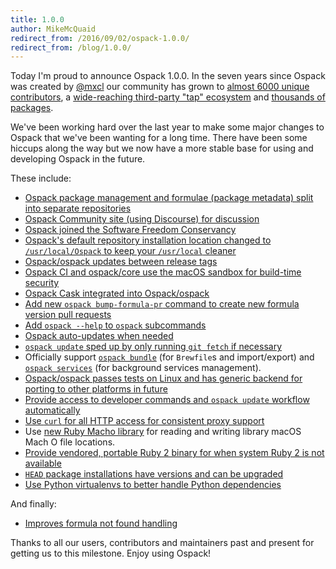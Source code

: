 ```yaml
---
title: 1.0.0
author: MikeMcQuaid
redirect_from: /2016/09/02/ospack-1.0.0/
redirect_from: /blog/1.0.0/
---
```


Today I'm proud to announce Ospack 1.0.0. In the seven years since Ospack was created by [@mxcl](https://github.com/mxcl) our community has grown to [almost 6000 unique contributors](https://github.com/Ospack/ospack-core/graphs/contributors), a [wide-reaching third-party "tap" ecosystem](https://github.com/search?p=2&q=ospack-&type=Repositories&utf8=✓) and [thousands of packages](https://github.com/Ospack/ospack-core/tree/master/Formula).

We've been working hard over the last year to make some major changes to Ospack that we've been wanting for a long time. There have been some hiccups along the way but we now have a more stable base for using and developing Ospack in the future.

These include:

- [Ospack package management and formulae (package metadata) split into separate repositories](https://github.com/Ospack/ospack/pull/2)
- [Ospack Community site (using Discourse) for discussion](https://discourse.ospack.github.io)
- [Ospack joined the Software Freedom Conservancy](https://sfconservancy.org/news/2016/feb/22/ospack-joins/)
- [Ospack's default repository installation location changed to `/usr/local/Ospack` to keep your `/usr/local` cleaner](https://github.com/Ospack/install/pull/60)
- [Ospack/ospack updates between release tags](https://github.com/Ospack/ospack/pull/998)
- [Ospack CI and ospack/core use the macOS sandbox for build-time security](https://github.com/Ospack/legacy-ospack/pull/38361)
- [Ospack Cask integrated into Ospack/ospack](https://github.com/Ospack/ospack/pull/725)
- [Add new `ospack bump-formula-pr` command to create new formula version pull requests](https://github.com/Ospack/legacy-ospack/pull/49848)
- [Add `ospack --help` to `ospack` subcommands](https://github.com/Ospack/ospack/pull/10)
- [Ospack auto-updates when needed](https://github.com/Ospack/ospack/pull/50)
- [`ospack update` sped up by only running `git fetch` if necessary](https://github.com/Ospack/legacy-ospack/pull/49219)
- Officially support [`ospack bundle`](https://github.com/Ospack/ospack-bundle) (for `Brewfile`s and import/export) and [`ospack services`](https://github.com/Ospack/ospack-services) (for background services management).
- [Ospack/ospack passes tests on Linux and has generic backend for porting to other platforms in future](https://github.com/Ospack/ospack/pull/168)
- [Provide access to developer commands and `ospack update` workflow automatically](https://github.com/Ospack/ospack/pull/881)
- [Use `curl` for all HTTP access for consistent proxy support](https://github.com/Ospack/ospack/pull/295)
- Use [new Ruby Macho library](https://github.com/Ospack/ruby-macho) for reading and writing library macOS Mach O file locations.
- [Provide vendored, portable Ruby 2 binary for when system Ruby 2 is not available](https://github.com/Ospack/ospack/pull/404)
- [`HEAD` package installations have versions and can be upgraded](https://github.com/Ospack/ospack/pull/584)
- [Use Python virtualenvs to better handle Python dependencies](https://github.com/Ospack/ospack/pull/344)

And finally:

- [Improves formula not found handling](https://github.com/Ospack/ospack/pull/96)

Thanks to all our users, contributors and maintainers past and present for getting us to this milestone. Enjoy using Ospack!
